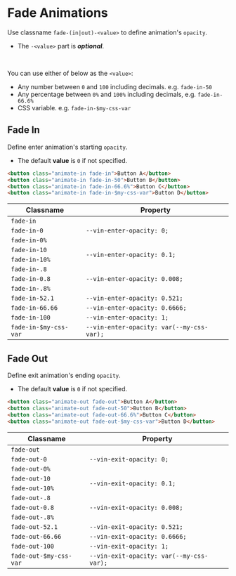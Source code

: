 # Fade Animations

Use classname `fade-(in|out)-<value>` to define animation's `opacity`.

- The `-<value>` part is ***optional***.

<br />

You can use either of below as the `<value>`:

- Any number between `0` and `100` including decimals. e.g. `fade-in-50`
- Any percentage between `0%` and `100%` including decimals, e.g. `fade-in-66.6%`
- CSS variable. e.g. `fade-in-$my-css-var`

## Fade In

Define enter animation's starting `opacity`.

- The default **value** is `0` if not specified.

```html
<button class="animate-in fade-in">Button A</button>
<button class="animate-in fade-in-50">Button B</button>
<button class="animate-in fade-in-66.6%">Button C</button>
<button class="animate-in fade-in-$my-css-var">Button D</button>
```

<table>
  <thead>
    <tr>
      <th>Classname</th>
      <th>Property</th>
    </tr>
  </thead>
  <tbody>
    <tr>
      <td><code>fade-in</code></td>
      <td rowspan="3"><code>--vin-enter-opacity: 0;</code></td>
    </tr>
    <tr>
      <td><code>fade-in-0</code></td>
    </tr>
    <tr>
      <td><code>fade-in-0%</code></td>
    </tr>
    <tr>
      <td><code>fade-in-10</code></td>
      <td rowspan="2"><code>--vin-enter-opacity: 0.1;</code></td>
    </tr>
    <tr>
      <td><code>fade-in-10%</code></td>
    </tr>
    <tr>
      <td><code>fade-in-.8</code></td>
      <td rowspan="3"><code>--vin-enter-opacity: 0.008;</code></td>
    </tr>
    <tr>
      <td><code>fade-in-0.8</code></td>
    </tr>
    <tr>
      <td><code>fade-in-.8%</code></td>
    </tr>
    <tr>
      <td><code>fade-in-52.1</code></td>
      <td><code>--vin-enter-opacity: 0.521;</code></td>
    </tr>
    <tr>
      <td><code>fade-in-66.66</code></td>
      <td><code>--vin-enter-opacity: 0.6666;</code></td>
    </tr>
    <tr>
      <td><code>fade-in-100</code></td>
      <td><code>--vin-enter-opacity: 1;</code></td>
    </tr>
    <tr>
      <td><code>fade-in-$my-css-var</code></td>
      <td><code>--vin-enter-opacity: var(--my-css-var);</code></td>
    </tr>
  </tbody>
</table>

## Fade Out

Define exit animation's ending `opacity`.

- The default **value** is `0` if not specified.

```html
<button class="animate-out fade-out">Button A</button>
<button class="animate-out fade-out-50">Button B</button>
<button class="animate-out fade-out-66.6%">Button C</button>
<button class="animate-out fade-out-$my-css-var">Button D</button>
```

<table>
  <thead>
    <tr>
      <th>Classname</th>
      <th>Property</th>
    </tr>
  </thead>
  <tbody>
    <tr>
      <td><code>fade-out</code></td>
      <td rowspan="3"><code>--vin-exit-opacity: 0;</code></td>
    </tr>
    <tr>
      <td><code>fade-out-0</code></td>
    </tr>
    <tr>
      <td><code>fade-out-0%</code></td>
    </tr>
    <tr>
      <td><code>fade-out-10</code></td>
      <td rowspan="2"><code>--vin-exit-opacity: 0.1;</code></td>
    </tr>
    <tr>
      <td><code>fade-out-10%</code></td>
    </tr>
    <tr>
      <td><code>fade-out-.8</code></td>
      <td rowspan="3"><code>--vin-exit-opacity: 0.008;</code></td>
    </tr>
    <tr>
      <td><code>fade-out-0.8</code></td>
    </tr>
    <tr>
      <td><code>fade-out-.8%</code></td>
    </tr>
    <tr>
      <td><code>fade-out-52.1</code></td>
      <td><code>--vin-exit-opacity: 0.521;</code></td>
    </tr>
    <tr>
      <td><code>fade-out-66.66</code></td>
      <td><code>--vin-exit-opacity: 0.6666;</code></td>
    </tr>
    <tr>
      <td><code>fade-out-100</code></td>
      <td><code>--vin-exit-opacity: 1;</code></td>
    </tr>
    <tr>
      <td><code>fade-out-$my-css-var</code></td>
      <td><code>--vin-exit-opacity: var(--my-css-var);</code></td>
    </tr>
  </tbody>
</table>
